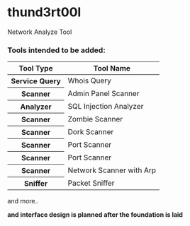 # thund3rt00l
Network Analyze Tool
<h3>Tools intended to be added:</h3>
<table>
 <thead>
  <tr>
   <th>Tool Type</th>
   <th>Tool Name</th>
  </tr>
 </thead>
 <tbody>
  <tr>
   <th>Service Query</th>
   <td>Whois Query</td>
   </tr>
  <tr>
   <th>Scanner</th>
   <td>Admin Panel Scanner</td>
   </tr>
  <tr>
   <th>Analyzer</th>
   <td>SQL Injection Analyzer</td>
   </tr>
  <tr>
   <th>Scanner</th>
   <td>Zombie Scanner</td>
   </tr>
  <tr>
   <th>Scanner</th>
   <td>Dork Scanner</td>
   </tr>
  <tr>
   <th>Scanner</th>
   <td>Port Scanner</td>
   </tr>
  <tr>
   <th>Scanner</th>
   <td>Port Scanner</td>
   </tr>
  <tr>
   <th>Scanner</th>
   <td>Network Scanner with Arp</td>
   </tr>
  <tr>
   <th>Sniffer</th>
   <td>Packet Sniffer</td>
  </tr>
 </tbody>
 </table>
and more..

<b>and interface design is planned after the foundation is laid</b>
 

